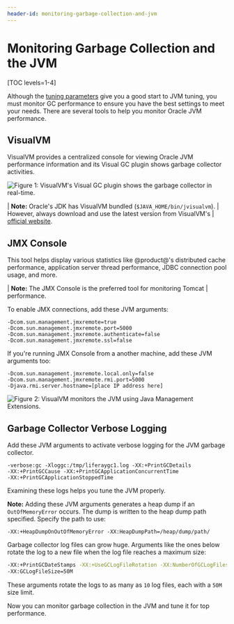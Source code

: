 ```yaml
---
header-id: monitoring-garbage-collection-and-jvm
---
```


# Monitoring Garbage Collection and the JVM

[TOC levels=1-4]

Although the 
[tuning parameters](/docs/7-1/deploy/-/knowledge_base/d/tuning-guidelines)
give you a good start to JVM tuning, you must monitor GC performance to ensure
you have the best settings to meet your needs. There are several tools to help
you monitor Oracle JVM performance. 

## VisualVM

VisualVM provides a centralized console for viewing Oracle JVM performance
information and its Visual GC plugin shows garbage collector activities.

![Figure 1: VisualVM's Visual GC plugin shows the garbage collector in real-time.](../../images-dxp/visual-vm-gc.png)

| **Note:** Oracle's JDK has VisualVM bundled (`$JAVA_HOME/bin/jvisualvm`).
| However, always download and use the latest version from VisualVM's
| [official website](https://visualvm.github.io/).

## JMX Console

This tool helps display various statistics like @product@'s distributed cache
performance, application server thread performance, JDBC connection pool usage,
and more. 

| **Note:** The JMX Console is the preferred tool for monitoring Tomcat
| performance.

To enable JMX connections, add these JVM arguments:

    -Dcom.sun.management.jmxremote=true
    -Dcom.sun.management.jmxremote.port=5000
    -Dcom.sun.management.jmxremote.authenticate=false
    -Dcom.sun.management.jmxremote.ssl=false
    
If you're running JMX Console from a another machine, add these JVM arguments too:

    -Dcom.sun.management.jmxremote.local.only=false
    -Dcom.sun.management.jmxremote.rmi.port=5000
    -Djava.rmi.server.hostname=[place IP address here]

![Figure 2: VisualVM monitors the JVM using Java Management Extensions.](../../images-dxp/visual-vm-jmx.png)

## Garbage Collector Verbose Logging

Add these JVM arguments to activate verbose logging for the JVM garbage
collector.

    -verbose:gc -Xloggc:/tmp/liferaygc1.log -XX:+PrintGCDetails 
    -XX:+PrintGCCause -XX:+PrintGCApplicationConcurrentTime 
    -XX:+PrintGCApplicationStoppedTime

Examining these logs helps you tune the JVM properly. 

**Note:** Adding these JVM arguments generates a heap dump if an
`OutOfMemoryError` occurs. The dump is written to the heap dump path specified.
Specify the path to use:

    -XX:+HeapDumpOnOutOfMemoryError -XX:HeapDumpPath=/heap/dump/path/

Garbage collector log files can grow huge. Arguments like the ones below rotate
the log to a new file when the log file reaches a maximum size: 

```bash
-XX:+PrintGCDateStamps -XX:+UseGCLogFileRotation -XX:NumberOfGCLogFiles=10 
-XX:GCLogFileSize=50M
```

These arguments rotate the logs to as many as `10` log files, each with a `50M`
size limit.

Now you can monitor garbage collection in the JVM and tune it for top
performance. 
